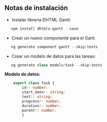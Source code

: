 ## Notas de instalación
- Instalar libreria DHTML Gantt:
```powershell
   npm install dhtmlx-gantt --save
```
- Crear un nuevo componente para el Gant:
```powershell
   ng generate component gantt --skip-tests
```
- Crear un modelo de datos para las tareas:
```powershell
   ng generate class models/task --skip-tests
```
**Modelo de datos:**
```typescript
    export class Task {  
        id!: number;  
        start_date!: string;  
        text!: string;  
        progress!: number;  
        duration!: number;  
        parent!: number;  
        }  
```
    
